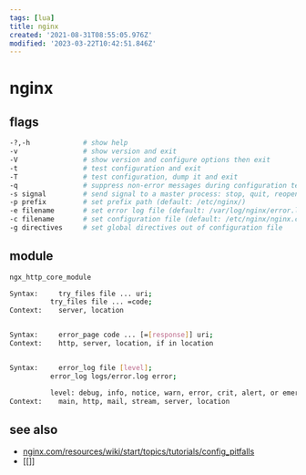 ```yaml
---
tags: [lua]
title: nginx
created: '2021-08-31T08:55:05.976Z'
modified: '2023-03-22T10:42:51.846Z'
---
```


# nginx

>

## flags

```sh
-?,-h             # show help
-v                # show version and exit
-V                # show version and configure options then exit
-t                # test configuration and exit
-T                # test configuration, dump it and exit
-q                # suppress non-error messages during configuration testing
-s signal         # send signal to a master process: stop, quit, reopen, reload
-p prefix         # set prefix path (default: /etc/nginx/)
-e filename       # set error log file (default: /var/log/nginx/error.log)
-c filename       # set configuration file (default: /etc/nginx/nginx.conf)
-g directives     # set global directives out of configuration file
```

## module

```sh
ngx_http_core_module

Syntax: 	try_files file ... uri;
          try_files file ... =code;
Context: 	server, location


Syntax: 	error_page code ... [=[response]] uri;
Context: 	http, server, location, if in location


Syntax: 	error_log file [level];
          error_log logs/error.log error;

          level: debug, info, notice, warn, error, crit, alert, or emerg
Context: 	main, http, mail, stream, server, location
```

## see also

- [nginx.com/resources/wiki/start/topics/tutorials/config_pitfalls](https://www.nginx.com/resources/wiki/start/topics/tutorials/config_pitfalls/)
- [[]]
